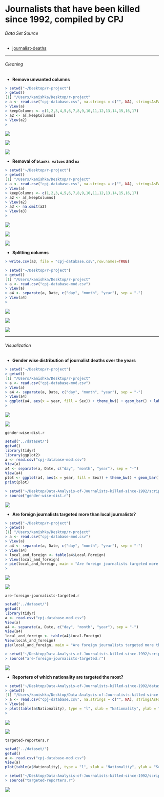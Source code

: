 # Journalists that have been killed since 1992, compiled by CPJ

###### Data Set Source

- [journalist-deaths](https://data.world/journalism/journalist-deaths)

----

###### Cleaning

- **Remove unwanted columns**

```r
> setwd("~/Desktop/r-project")
> getwd()
[1] "/Users/kanishka/Desktop/r-project"
> a <- read.csv("cpj-database.csv", na.strings = c("", NA), stringsAsFactors = FALSE)
> View(a)
> keepColumns <- c(1,2,3,4,5,6,7,8,9,10,11,12,13,14,15,16,17)
> a2 <- a[,keepColumns]
> View(a2)
> 
```

![](images/clean/1.png)

![](images/clean/2.png)

![](images/clean/3.png)

- **Removal of `blanks values` and `na`**

```r
> setwd("~/Desktop/r-project")
> getwd()
[1] "/Users/kanishka/Desktop/r-project"
> a <- read.csv("cpj-database.csv", na.strings = c("", NA), stringsAsFactors = FALSE)
> View(a)
> keepColumns <- c(1,2,3,4,5,6,7,8,9,10,11,12,13,14,15,16,17)
> a2 <- a[,keepColumns]
> View(a2)
> a3 <- na.omit(a2)
> View(a3)
> 
```

![](images/clean/4.png)

![](images/clean/5.png)

![](images/clean/6.png)

- **Splitting columns**

```r
> write.csv(a3, file = "cpj-database.csv",row.names=TRUE)
```

```r
> setwd("~/Desktop/r-project")
> getwd()
[1] "/Users/kanishka/Desktop/r-project"
> a <- read.csv("cpj-database-mod.csv")
> View(a)
> a4 <- separate(a, Date, c("day", "month", "year"), sep = "-")
> View(a4)
> 
```

![](images/clean/7.png)

![](images/clean/8.png)

![](images/clean/9.png)

----

###### Visualization

- **Gender wise distribution of journalist deaths over the years**

```r
> setwd("~/Desktop/r-project")
> getwd()
[1] "/Users/kanishka/Desktop/r-project"
> a <- read.csv("cpj-database-mod.csv")
> View(a)
> a4 <- separate(a, Date, c("day", "month", "year"), sep = "-")
> View(a4)
> ggplot(a4, aes(x = year, fill = Sex)) + theme_bw() + geom_bar() + labs(y = "Count", title = "Gender wise distribution of journalist deaths over the years")
> 
```

![](images/visual/1.png)

![](images/visual/2.png)

`gender-wise-dist.r`

```r
setwd("../dataset/")
getwd()
library(tidyr)
library(ggplot2)
a <- read.csv("cpj-database-mod.csv")
View(a)
a4 <- separate(a, Date, c("day", "month", "year"), sep = "-")
View(a4)
plot <- ggplot(a4, aes(x = year, fill = Sex)) + theme_bw() + geom_bar() + labs(y = "Count", title = "Gender wise distribution of journalist deaths over the years")
print(plot)
```

```r
> setwd("~/Desktop/Data-Analysis-of-Journalists-killed-since-1992/scripts")
> source("gender-wise-dist.r")
```

![](images/visual/3.png)

- **Are foreign journalists targeted more than local journalists?**

```r
> setwd("~/Desktop/r-project")
> getwd()
[1] "/Users/kanishka/Desktop/r-project"
> a <- read.csv("cpj-database-mod.csv")
> View(a)
> a4 <- separate(a, Date, c("day", "month", "year"), sep = "-")
> View(a4)
> local_and_foreign <- table(a4$Local.Foreign)
> View(local_and_foreign)
> pie(local_and_foreign, main = "Are foreign journalists targeted more than local journalists?", col = c('azure', 'darksalmon', 'cyan2'))
> 
```

![](images/visual/4.png)

![](images/visual/5.png)

`are-foreign-journalists-targeted.r`

```r
setwd("../dataset/")
getwd()
library(tidyr)
a <- read.csv("cpj-database-mod.csv")
View(a)
a4 <- separate(a, Date, c("day", "month", "year"), sep = "-")
View(a4)
local_and_foreign <- table(a4$Local.Foreign)
View(local_and_foreign)
pie(local_and_foreign, main = "Are foreign journalists targeted more than local journalists?", col = c('azure', 'darksalmon', 'cyan2'))
```

```r
> setwd("~/Desktop/Data-Analysis-of-Journalists-killed-since-1992/scripts")
> source("are-foreign-journalists-targeted.r")
```

![](images/visual/6.png)

- **Reporters of which nationality are targeted the most?**

```r
> setwd("~/Desktop/Data-Analysis-of-Journalists-killed-since-1992/dataset")
> getwd()
[1] "/Users/kanishka/Desktop/Data-Analysis-of-Journalists-killed-since-1992/dataset"
> a <- read.csv("cpj-database.csv", na.strings = c("", NA), stringsAsFactors = FALSE)
> View(a)
> plot(table(a$Nationality), type = "l", xlab = "Nationality", ylab = "Scale", main = "Reporters of which nationality are targeted the most?", col = "violetred2")
> 
```

![](images/visual/7.png)

![](images/visual/8.png)

`targeted-reporters.r`

```r
setwd("../dataset/")
getwd()
a <- read.csv("cpj-database-mod.csv")
View(a)
plot(table(a$Nationality), type = "l", xlab = "Nationality", ylab = "Scale", main = "Reporters of which nationality are targeted the most?", col = "violetred2")
```

```r
> setwd("~/Desktop/Data-Analysis-of-Journalists-killed-since-1992/scripts")
> source("targeted-reporters.r")
```

![](images/visual/9.png)